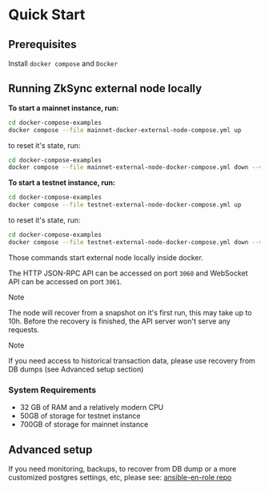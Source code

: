 # Quick Start

## Prerequisites

Install `docker compose` and `Docker`

## Running ZkSync external node locally

**To start a mainnet instance, run:**

```sh
cd docker-compose-examples
docker compose --file mainnet-docker-external-node-compose.yml up
```

to reset it's state, run:

```sh
cd docker-compose-examples
docker compose --file mainnet-external-node-docker-compose.yml down --volumes
```

**To start a testnet instance, run:**

```sh
cd docker-compose-examples
docker compose --file testnet-external-node-docker-compose.yml up
```

to reset it's state, run:

```sh
cd docker-compose-examples
docker compose --file testnet-external-node-docker-compose.yml down --volumes
```

Those commands start external node locally inside docker.

The HTTP JSON-RPC API can be accessed on port `3060` and WebSocket API can be accessed on port `3061`.

> [!NOTE]
>
> The node will recover from a snapshot on it's first run, this may take up to 10h. Before the recovery is finished, the
> API server won't serve any requests.

> [!NOTE]
>
> If you need access to historical transaction data, please use recovery from DB dumps (see Advanced setup section)

### System Requirements

- 32 GB of RAM and a relatively modern CPU
- 50GB of storage for testnet instance
- 700GB of storage for mainnet instance

## Advanced setup

If you need monitoring, backups, to recover from DB dump or a more customized postgres settings, etc, please see:
[ansible-en-role repo](https://github.com/matter-labs/ansible-en-role)

